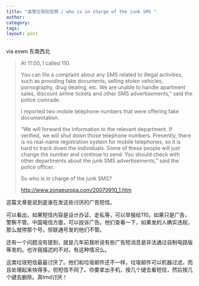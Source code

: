 ```yaml
---
title: "谁管垃圾短信啊 / who is in charge of the junk SMS "
author:
category: 
tags: 
layout: post
---
```

via eswn 东南西北

<blockquote>

At 11:00, I called 110.



You can file a complaint about any SMS related to illegal activities, such as providing fake documents, selling stolen vehicles, pornography, drug dealing, etc.  We are unable to handle apartment sales, discount airline tickets and other SMS advertisements,” said the police comrade.



I reported two mobile telephone numbers that were offering fake documentation.



“We will forward the information to the relevant department.  If verified, we will shut down those telephone numbers.  Presently, there is no real-name registration system for mobile telephones, so it is hard to track down the individuals.  Some of these people will just change the number and continue to send.  You should check with other departments about the junk SMS advertisements,” said the police officer.



So who is in charge of the junk SMS?

<a href="http://www.zonaeuropa.com/20070910_1.htm">http://www.zonaeuropa.com/20070910_1.htm</a>

</blockquote>

这篇文章是说到底谁在发这些讨厌的广告短信。

可以看出，如果短信内容是设计办证、走私等，可以举报给110。如果只是广告，警察不管。中国电信方面，可以投诉广告。他们查看一下，如果发的人确实违规，那么就停那个号。但联通号发的他们不管。

还有一个问题没有提到，就是几年前我听说有些广告短消息是非法通过自制电路版等发的。也许我描述的不对。有这种情况么。

这类垃圾短信最最讨厌了。他们和垃圾邮件还不一样。垃圾邮件可以机器过滤，而且处理起来快得多。但短信不同了。你要拿出手机，按几个键去看短信，然后按几个键去删除。真tmd讨厌！

